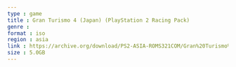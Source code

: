 ```yaml
---
type : game
title : Gran Turismo 4 (Japan) (PlayStation 2 Racing Pack)
genre : 
format : iso
region : asia
link : https://archive.org/download/PS2-ASIA-ROMS321COM/Gran%20Turismo%204%20%28Japan%29%20%28PlayStation%202%20Racing%20Pack%29.7z
size : 5.0GB
---
```

